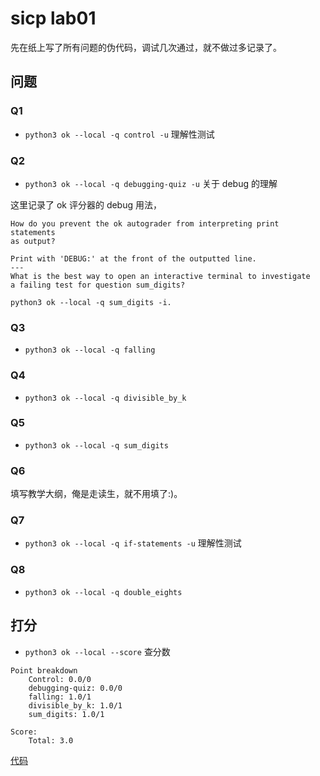 # sicp lab01
<!--more-->

先在纸上写了所有问题的伪代码，调试几次通过，就不做过多记录了。

## 问题

### Q1

- `python3 ok --local -q control -u` 理解性测试

### Q2

- `python3 ok --local -q debugging-quiz -u` 关于 debug 的理解

这里记录了 ok 评分器的 debug 用法，
```
How do you prevent the ok autograder from interpreting print statements 
as output?

Print with 'DEBUG:' at the front of the outputted line.
---
What is the best way to open an interactive terminal to investigate 
a failing test for question sum_digits?

python3 ok --local -q sum_digits -i.
```

### Q3

- `python3 ok --local -q falling`


### Q4

- `python3 ok --local -q divisible_by_k`


### Q5

- `python3 ok --local -q sum_digits`


### Q6

填写教学大纲，俺是走读生，就不用填了:)。

### Q7

- `python3 ok --local -q if-statements -u` 理解性测试

### Q8

- `python3 ok --local -q double_eights`


## 打分

- `python3 ok --local --score` 查分数

```
Point breakdown
    Control: 0.0/0
    debugging-quiz: 0.0/0
    falling: 1.0/1
    divisible_by_k: 1.0/1
    sum_digits: 1.0/1

Score:
    Total: 3.0
```

[代码](https://github.com/cunfus/course/blob/main/sicp/lab/lab01.py)
